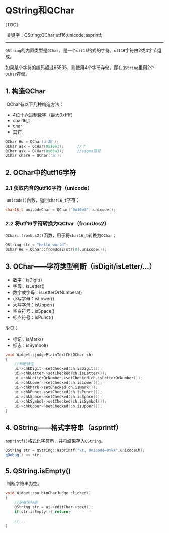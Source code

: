 # QString和QChar

[TOC]

​	关键字：QString;QChar;utf16;unicode;asprintf;

---

​	`QString`的内置类型是`QChar`，是一个`utf16`格式的字符。`utf16`字符由2或4字节组成。

​	如果某个字符的编码超过65535，则使用4个字节存储，即在`QString`里用2个`QChar`存储。

## 1. 构造QChar

​	QChar有以下几种构造方法：

* 4位十六进制数字（最大0xffff）
* char16_t
* char
* 其它

```C++
QChar Hu = QChar(u'湖');
QChar ask = QCHar(0x10e3);		//？
QChar ask = QCHar(0x03a3);		//sigma符号
QChar charA = QChar('a');
```

## 2. QChar中的utf16字符

### 2.1 获取内含的utf16字符（unicode）

​	`unicode()`函数，返回`char16_t`字符；

```C++
char16_t unicodeChar = QChar("0x10e3").unicode();
```

### 2.2 将utf16字符转换为QChar（fromUcs2）

​	`QChar::fromUcs2()`函数，用于将`char16_t`转换为`QChar`；

```C++
QString str = "hello world";
QChar He = QChar::fromUcs2(str[0].unicode());
```

## 3. QChar——字符类型判断（isDigit/isLetter/...）

* 数字：isDigit()
* 字母：isLetter()
* 数字或字母：isLetterOrNumbera()
* 小写字母：isLower()
* 大写字母：isUpper()
* 空白符号：isSpace()
* 标点符号：isPunct()

少见：

* 标记：isMark()
* 标志：isSymbol()

```C++
void Widget::judgePlainTextCH(QChar ch)
{
    //判断特性
    ui->chkDigit->setChecked(ch.isDigit());
    ui->chkLetter->setChecked(ch.isLetter());
    ui->chkLetterOrNumber->setChecked(ch.isLetterOrNumber());
    ui->chkLower->setChecked(ch.isLower());
    ui->chkMark->setChecked(ch.isMark());
    ui->chkPunct->setChecked(ch.isPunct());
    ui->chkSpace->setChecked(ch.isSpace());
    ui->chkSymbol->setChecked(ch.isSymbol());
    ui->chkUpper->setChecked(ch.isUpper());
}
```

## 4. QString——格式字符串（asprintf）

​	`asprintf()`格式化字符串，并将结果存入`QString`。

```C++
QString str = QString::asprintf("\t, Unicode=0x%X",unicodeCh);
qDebug() << str;
```

## 5. QString.isEmpty()

​	判断字符串为空。

```C++
void Widget::on_btnCharJudge_clicked()
{
    //获取字符串
    QString str = ui->editChar->text();
    if(str.isEmpty()) return;
    
    //...
}
```

